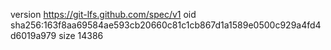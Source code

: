 version https://git-lfs.github.com/spec/v1
oid sha256:163f8aa69584ae593cb20660c81c1cb867d1a1589e0500c929a4fd4d6019a979
size 14386
